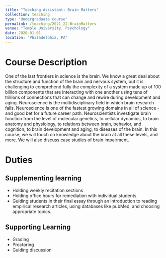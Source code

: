 ```yaml
---
title: "Teaching Assistant: Brain Matters"
collection: teaching
type: "Undergraduate course"
permalink: /teaching/2021_22-BrainMatters
venue: "Temple University, Psychology"
date: 2020-01-01
location: "Philadelphia, PA"
---
```


Course Description
======
One of the last frontiers in science is the brain. We know a great deal about the structure and
function of the brain and nervous system, but it is challenging to comprehend fully the complexity of a system made up
of 100 billion components that are interacting with one another using tens of trillions of connections that can change
and rewire during development and aging. Neuroscience is the multidisciplinary field in which brain research falls.
Neuroscience is one of the fastest growing domains in all of science - and good bet for a future career path.
Neuroscientists investigate brain function from the level of molecular genetics, to cellular dynamics, to brain anatomy
and physiology, to relations between brain, behavior, and cognition, to brain development and aging, to diseases of the
brain. In this course, we will touch on knowledge about the brain at all these levels, and more. We will also discuss case
studies of brain impairment.

Duties
======
## Supplementing learning
* Holding weekly recitation sections
* Holding office hours for remediation with individual students.
* Guiding students in their final essay through an introduction to reading empirical research articles, using databases like pubMed, and choosing appropriate topics.

## Supporting Learning
* Grading
* Proctoring
* Guiding discussion

